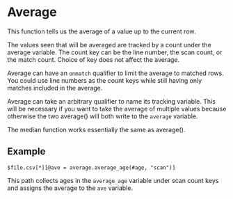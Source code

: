 
# Average

This function tells us the average of a value up to the current row.

The values seen that will be averaged are tracked by a count under the average variable. The count key can be the line number, the scan count, or the match count. Choice of key does not affect the average.

Average can have an `onmatch` qualifier to limit the average to matched rows. You could use line numbers as the count keys while still having only matches included in the average.

Average can take an arbitrary qualifier to name its tracking variable. This will be necessary if you want to take the average of multiple values because otherwise the two average() will both write to the `average` variable.

The median function works essentially the same as average().


## Example

    $file.csv[*][@ave = average.average_age(#age, "scan")]

This path collects ages in the `average_age` variable under scan count keys and assigns the average to the `ave` variable.



